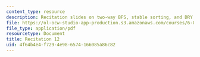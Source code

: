 ```yaml
---
content_type: resource
description: Recitation slides on two-way BFS, stable sorting, and DRY.
file: https://ol-ocw-studio-app-production.s3.amazonaws.com/courses/6-006-introduction-to-algorithms-spring-2008/4f64b4e4f7294e986574166085a86c82_recitation12.pdf
file_type: application/pdf
resourcetype: Document
title: Recitation 12
uid: 4f64b4e4-f729-4e98-6574-166085a86c82
---
```

